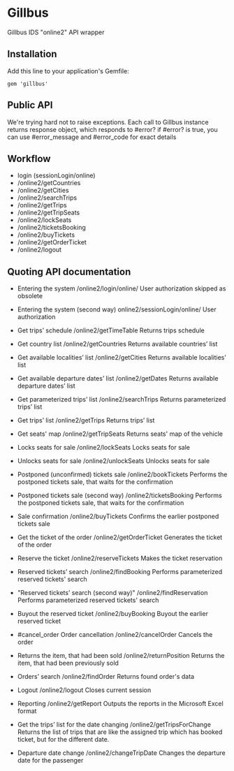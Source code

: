 # Gillbus

Gillbus IDS "online2" API wrapper

## Installation

Add this line to your application's Gemfile:

    gem 'gillbus'

## Public API

We're trying hard not to raise exceptions.
Each call to Gillbus instance returns response object, which responds to #error?
if #error? is true, you can use #error_message and #error_code
for exact details

## Workflow

* login (sessionLogin/online)
* /online2/getCountries
* /online2/getCities
* /online2/searchTrips
* /online2/getTrips
* /online2/getTripSeats
* /online2/lockSeats
* /online2/ticketsBooking
* /online2/buyTickets
* /online2/getOrderTicket
* /online2/logout

## Quoting API documentation

* Entering the system
  /online2/login/online/
  User authorization
  skipped as obsolete

* Entering the system (second way)
  online2/sessionLogin/online/
  User authorization

* Get trips’ schedule
  /online2/getTimeTable
  Returns trips schedule

* Get country list
  /online2/getCountries
  Returns available countries’ list

* Get available  localities’ list
  /online2/getCities
  Returns available localities’ list

* Get available departure dates’ list
  /online2/getDates
  Returns available departure dates’ list

* Get parameterized trips’ list
  /online2/searchTrips
  Returns parameterized trips’ list

* Get trips’ list
  /online2/getTrips
  Returns trips’ list

* Get seats' map
  /online2/getTripSeats
  Returns seats' map of the vehicle

* Locks seats for sale
  /online2/lockSeats
  Locks seats for sale

* Unlocks seats for sale
  /online2/unlockSeats
  Unlocks seats for sale

* Postponed (unconfirmed) tickets sale
  /online2/bookTickets
  Performs the postponed tickets sale, that waits for the confirmation

* Postponed tickets sale (second way)
  /online2/ticketsBooking
  Performs the postponed tickets sale, that waits for the confirmation

* Sale confirmation
  /online2/buyTickets
  Confirms the earlier postponed tickets sale

* Get the ticket of the order
  /online2/getOrderTicket
  Generates the ticket of the order

* Reserve the ticket
  /online2/reserveTickets
  Makes the ticket reservation

* Reserved tickets’ search
  /online2/findBooking
  Performs parameterized reserved tickets' search

* "Reserved tickets’ search (second way)"
  /online2/findReservation
  Performs parameterized reserved tickets' search

* Buyout the reserved ticket
  /online2/buyBooking
  Buyout the earlier reserved ticket

* #cancel_order Order cancellation
  /online2/cancelOrder
  Cancels the order


* Returns the item, that had been sold
  /online2/returnPosition
  Returns the item, that had been previously sold

* Orders’ search
  /online2/findOrder
  Returns found order's data

* Logout
  /online2/logout
  Closes current session

* Reporting
  /online2/getReport
  Outputs the reports in the Microsoft Excel format

* Get the trips’ list for the date changing
  /online2/getTripsForChange
  Returns the list of trips that are like the assigned trip which has booked ticket, but for the different date.

* Departure date change
  /online2/changeTripDate
  Changes the departure date for the passenger


